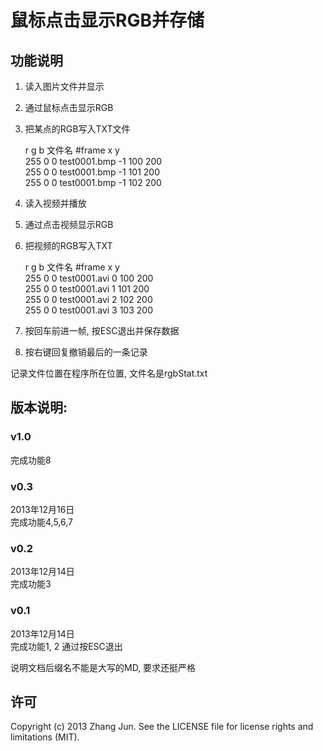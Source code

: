 # 鼠标点击显示RGB并存储

## 功能说明

1. 读入图片文件并显示
2. 通过鼠标点击显示RGB
3. 把某点的RGB写入TXT文件
	
	r   g b 文件名        #frame	x   y  
	255 0 0 test0001.bmp -1		100 200  
	255 0 0 test0001.bmp -1		101 200  
	255 0 0 test0001.bmp -1		102 200  

4. 读入视频并播放
5. 通过点击视频显示RGB  
6. 把视频的RGB写入TXT  
	
	r   g b 文件名        #frame	x   y  
	255 0 0 test0001.avi 0		100 200  
	255 0 0 test0001.avi 1		101 200  
	255 0 0 test0001.avi 2		102 200  
	255 0 0 test0001.avi 3		103 200  

7. 按回车前进一帧, 按ESC退出并保存数据  
8. 按右键回复撤销最后的一条记录

记录文件位置在程序所在位置, 文件名是rgbStat.txt

## 版本说明:

### v1.0

完成功能8

### v0.3

2013年12月16日  
完成功能4,5,6,7  

### v0.2

2013年12月14日  
完成功能3

### v0.1

2013年12月14日  
完成功能1, 2
通过按ESC退出

说明文档后缀名不能是大写的MD, 要求还挺严格

## 许可

Copyright (c) 2013 Zhang Jun. 
See the LICENSE file for license rights and limitations (MIT).